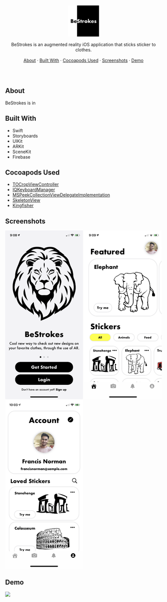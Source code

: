 <p align="center">
  <p align="center">
    <img src="/ReadMeFiles/BeStrokes Icon.png" width="100" height="100">
  </p>
  <p align="center">
    BeStrokes is an augmented reality iOS application that sticks sticker to clothes.
    <br />
    <br />
    <a href="#about">About</a>
    ·
    <a href="#built-with">Built With</a>
    ·
    <a href="#cocoapods-used">Cocoapods Used</a>
    ·
    <a href="#screenshots">Screenshots</a>
    ·
    <a href="#demo">Demo</a>
  </p>
</p>

<br />
<br />

## About
BeStrokes is in

## Built With
* Swift
* Storyboards
* UIKit
* ARKit
* SceneKit
* Firebase

## Cocoapods Used
* [TOCropViewController][1]
* [IQKeyboardManager][2]
* [MSPeekCollectionViewDelegateImplementation][3]
* [SkeletonView][4]
* [Kingfisher][5]

[1]: https://github.com/TimOliver/TOCropViewController
[2]: https://github.com/hackiftekhar/IQKeyboardManager
[3]: https://github.com/MaherKSantina/MSPeekCollectionViewDelegateImplementation
[4]: https://github.com/Juanpe/SkeletonView
[5]: https://cocoapods.org/pods/Kingfisher

## Screenshots

<img src="/ReadMeFiles/Landing.PNG" width="250"/> <img src="/ReadMeFiles/Home-Light.PNG" width="250"/> <img src="/ReadMeFiles/Account-Light.PNG" width="250"/>

## Demo

<img src="/ReadMeFiles/Demo.gif" width="250"/>






